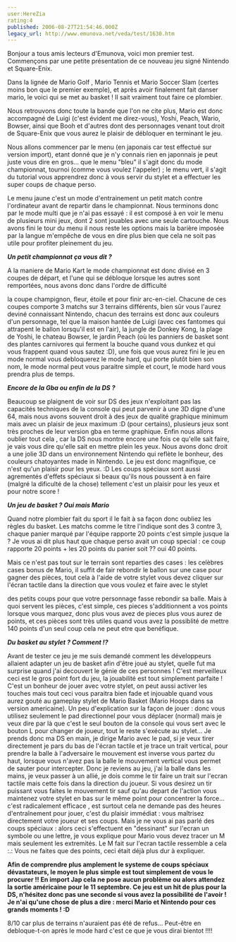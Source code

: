 ```yaml
---
user:HereZia
rating:4
published: 2006-08-27T21:54:46.000Z
legacy_url: http://www.emunova.net/veda/test/1630.htm
---
```

Bonjour a tous amis lecteurs d'Emunova, voici mon premier test. Commençons par une petite présentation de ce nouveau jeu signé Nintendo et Square-Enix.  

Dans la lignée de Mario Golf , Mario Tennis et Mario Soccer Slam (certes moins bon que le premier exemple), et après avoir finalement fait danser mario, le voici qui se met au basket ! Il sait vraiment tout faire ce plombier.  

Nous retrouvons donc toute la bande que l'on ne cite plus, Mario est donc accompagné de Luigi (c'est évident me direz-vous), Yoshi, Peach, Wario, Bowser, ainsi que Booh et d'autres dont des personnages venant tout droit de Square-Enix que vous aurez le plaisir de débloquer en terminant le jeu.  

Nous allons commencer par le menu (en japonais car test effectué sur version import), etant donné que je n'y connais rien en japonnais je peut juste vous dire en gros... que le menu "bleu" il s'agit donc du mode championnat, tournoi (comme vous voulez l'appeler) ; le menu vert, il s'agit du tutorial vous apprendrez donc à vous servir du stylet et a effectuer les super coups de chaque perso.  

Le menu jaune c'est un mode d'entrainement un petit match contre l'ordinateur avant de repartir dans le championnat. Nous terminons donc par le mode multi que je n'ai pas essayé : il est composé à en voir le menu de plusieurs mini jeux, dont 2 sont jouables avec une seule cartouche. Nous avons fini le tour du menu il nous reste les options mais la barière imposée par la langue m'empêche de vous en dire plus bien que cela ne soit pas utile pour profiter pleinement du jeu.  

  

_**Un petit championnat ça vous dit ?**_  

A la maniere de Mario Kart le mode championnat est donc divisé en 3 coupes de départ, et l'une qui se débloque lorsque les autres sont remportées, nous avons donc dans l'ordre de difficulté  

la coupe champignon, fleur, étoile et pour finir arc-en-ciel. Chacune de ces coupes comporte 3 matchs sur 3 terrains différents, bien sûr vous l'aurez deviné connaissant Nintendo, chacun des terrains est donc aux couleurs d'un personnage, tel que la maison hantée de Luigi (avec ces fantomes qui attrapent le ballon lorsqu'il est en l'air), la jungle de Donkey Kong, la plage de Yoshi, le chateau Bowser, le jardin Peach (où les panniers de basket sont des plantes carnivores qui ferment la bouche quand vous dunkez et qui vous frappent quand vous sautez :D), une fois que vous aurez fini le jeu en mode normal vous debloquerez le mode hard, qui porte plutôt bien son nom, le mode normal peut vous paraitre simple et court, le mode hard vous prendra plus de temps.  

  

_**Encore de la Gba ou enfin de la DS ?**_  

Beaucoup se plaignent de voir sur DS des jeux n'exploitant pas las capacités techniques de la console qui peut parvenir à une 3D digne d'une 64, mais nous avons souvent droit à des jeux de qualité graphique minimum mais avec un plaisir de jeux maximum :D (pour certains), plusieurs jeux sont très proches de leur version gba en terme graphique. Enfin nous allons oublier tout cela , car la DS nous montre encore une fois ce qu'elle sait faire, je vais vous dire qu'elle sait en mettre plein les yeux. Nous avons donc droit a une jolie 3D dans un environnement Nintendo qui reflète le bonheur, des couleurs chatoyantes made in Nintendo. Le jeu est donc magnifique, ce n'est qu'un plaisir pour les yeux. :D Les coups spéciaux sont aussi agrementés d'effets spéciaux si beaux qu'ils nous poussent à en faire (malgré la dificulté de la chose) tellement c'est un plaisir pour les yeux et pour notre score !  

  

_**Un jeu de basket ? Oui mais Mario**_  

Quand notre plombier fait du sport il le fait à sa façon donc oubliez les règles du basket. Les matchs comme le titre l'indique sont des 3 contre 3, chaque panier marqué par l'équipe rapporte 20 points c'est simple jusque la ? Je vous ai dit plus haut que chaque perso avait un coup special : ce coup rapporte 20 points + les 20 points du panier soit ?? oui 40 points.  

Mais ce n'est pas tout sur le terrain sont reparties des cases : les celèbres cases bonus de Mario, il suffit de fair rebondir le ballon sur une case pour gagner des pièces, tout cela à l'aide de votre stylet vous devez cliquer sur l'écran tactile dans la direction que vous voulez et faire avec le stylet  

des petits coups pour que votre personnage fasse rebondir sa balle. Mais à quoi servent les pièces, c'est simple, ces pieces s'additionnent a vos points lorsque vous marquez, donc plus vous avez de pieces plus vous aurez de points, et ces pièces sont très utiles quand vous avez la possiblité de mettre 140 points d'un seul coup cela ne peut etre que benéfique.  

  

_**Du basket au stylet ? Comment !?**_  

Avant de tester ce jeu je me suis demandé comment les développeurs allaient adapter un jeu de basket afin d'être joué au stylet, quelle fut ma surprise quand j'ai decouvert le génie de ces personnes ! C'est merveilleux ceci est le gros point fort du jeu, la jouabilité est tout simplement parfaite ! C'est un bonheur de jouer avec votre stylet, on peut aussi activer les touches mais tout ceci vous paraitra bien fade et injouable quand vous aurez gouté au gameplay stylet de Mario Basket (Mario Hoops dans sa version americaine). Un peu d'explication sur la façon de jouer : donc vous utilisez seulement le pad directionnel pour vous déplacer (normal) mais je veux dire par là que c'est le seul bouton de la console qui vous sert avec le bouton L pour changer de joueur, tout le reste s'exécute au stylet... Je prends donc ma DS en main, je dirige Mario avec le pad, si je veux tirer directement je pars du bas de l'écran tactile et je trace un trait vertical, pour prendre la balle à l'adversaire le mouvement est inverse vous partez du haut, lorsque vous n'avez pas la balle le mouvement vertical vous permet de sauter pour intercepter. Donc je reviens au jeu, j'ai la balle dans les mains, je veux passer à un allié, je dois comme le tir faire un trait sur l'ecran tactile mais cette fois dans la direction du joueur. Si vous desirez un tir puissant vous faites le mouvement tir sauf qu'au depart de l'action vous maintenez votre stylet en bas sur le même point pour concentrer la force... c'est radicalement efficace , est surtout cela ne demande pas des heures d'entraînement pour jouer, c'est du plaisir immédiat : vous maîtrisez directement votre joueur et ses coups. Mais je ne vous ai pas parlé des coups spéciaux : alors ceci s'effectuent en "dessinant" sur l'ecran un symbole ou une lettre, je vous explique pour Mario vous devez tracer un M mais seulement les extremités. Le M fait sur l'ecran tactile ressemble a cela :.: Vous ne faites que des points, ceci était déjà plus dur à expliquer.  

  

**Afin de comprendre plus amplement le systeme de coups spéciaux dévastateurs, le moyen le plus simple est tout simplement de vous le procurer !! En import Jap cela ne pose aucun problème ou alors attendez la sortie américaine pour le 11 septembre. Ce jeu est un hit de plus pour la DS, n'hésitez donc pas une seconde si vous avez la possibilité de l'avoir ! Je n'ai qu'une chose de plus a dire : merci Mario et Nintendo pour ces grands moments ! :D**  

  

8/10 car plus de terrains n'auraient pas été de refus... Peut-être en debloque-t-on après le mode hard c'est ce que je vous dirai bientot !!!!